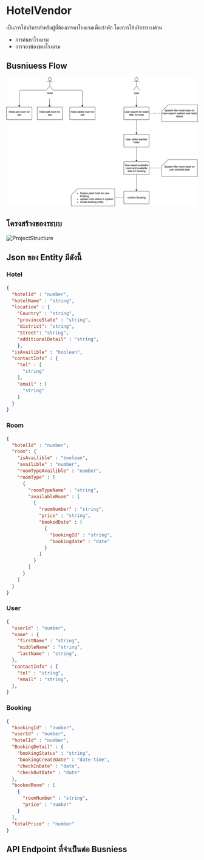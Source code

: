 # HotelVendor
เป็นการให้บริการสำหรับผู้ที่ต้องการหาโรงแรมเพื่อเข้าพัก
โดยการให้บริการทางด้าน

- การค้นหาโรงแรม
- การจองห้องของโรงแรม

## Busniuess Flow
![BusniuessChart](/ReadmeResource/BusinessChart.png)

## โครงสร้างของระบบ
![ProjectStructure]()

## Json ของ Entity มีดังนี้
### Hotel
```json
{
  "hotelId" : "number",
  "hotelName" : "string",
  "location" : {
    "Country" : "string",
    "provinceState" : "string",
    "district": "string",
    "Street": "string",
    "additionalDetail" : "string",
    },
  "isAvailible" : "boolean",
  "contactInfo" : {
    "tel" : [
      "string"
    ],
    "email" : [
      "string"
    ]
  }
}
```

### Room
```json
{
  "hotelId" : "number",
  "room": {
    "isAvailible" : "boolean",
    "availible" : "number",
    "roomTypeAvailible" : "number",
    "roomType" : [
      {
        "roomTypeName" : "string",
        "availableRoom" : [
          {
            "roomNumber" : "string",
            "price" : "string",
            "bookedDate" : [
              {
                "bookingId" : "string",
                "bookingdate" : "date"
              }
            ]
          }
        ]
      }
    ]
  }
}
```

### User
```json
{
  "userId" : "number",
  "name" : {
    "firstName" : "string",
    "middleName" : "string",
    "lastName" : "string",
  },
  "contactInfo" : {
    "tel" : "string",
    "email" : "string",
  },
}
```

### Booking
```json
{
  "bookingId" : "number",
  "userId" : "number",
  "hotelId" : "number",
  "BookingDetail" : {
    "bookingStatus" : "string",
    "bookingCreateDate" : "date-time",
    "checkInDate" : "date",
    "checkOutDate" : "date"
  },
  "bookedRoom" : [
    {
      "roomNumber" : "string",
      "price" : "number"
    }
  ],
  "totalPrice" : "number"
}
```

## API Endpoint ที่จำเป็นต่อ Busniess